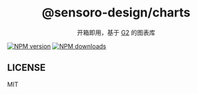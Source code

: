 <div align="center">

<h1>@sensoro-design/charts</h1>

开箱即用，基于 [G2](https://g2.antv.antgroup.com) 的图表库
</div>

[![NPM version](https://img.shields.io/npm/v/@sensoro-design/charts.svg?style=flat)](https://npmjs.org/package/@sensoro-design/charts)
[![NPM downloads](http://img.shields.io/npm/dm/@sensoro-design/charts.svg?style=flat)](https://npmjs.org/package/@sensoro-design/charts)

## LICENSE

MIT
